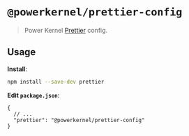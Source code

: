 # `@powerkernel/prettier-config`

> Power Kernel [Prettier](https://prettier.io) config.

## Usage

**Install**:

```bash
npm install --save-dev prettier
```

**Edit `package.json`**:

```jsonc
{
  // ...
  "prettier": "@powerkernel/prettier-config"
}
```
